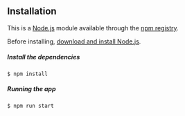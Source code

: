 ## Installation

This is a [Node.js](https://nodejs.org/en/) module available through the [npm registry](https://www.npmjs.com/).

Before installing, [download and install Node.js](https://nodejs.org/en/download/).


##### Install the dependencies
```console
$ npm install
```

##### Running the app
```console
$ npm run start
```